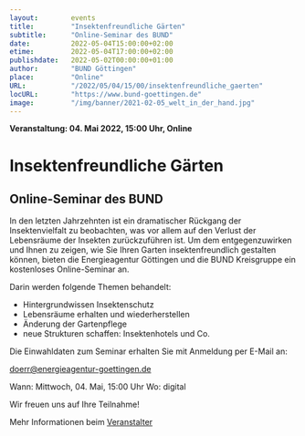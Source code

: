 ```yaml
---
layout:        events
title:         "Insektenfreundliche Gärten"
subtitle:      "Online-Seminar des BUND"
date:          2022-05-04T15:00:00+02:00
etime:         2022-05-04T17:00:00+02:00
publishdate:   2022-05-02T00:00:00+01:00
author:        "BUND Göttingen"
place:         "Online"
URL:           "/2022/05/04/15/00/insektenfreundliche_gaerten"
locURL:        "https://www.bund-goettingen.de"
image:         "/img/banner/2021-02-05_welt_in_der_hand.jpg"
---
```


**Veranstaltung: 04. Mai 2022, 15:00 Uhr, Online**

Insektenfreundliche Gärten
===========

Online-Seminar des BUND
-----------
In den letzten Jahrzehnten ist ein dramatischer Rückgang der Insektenvielfalt zu beobachten, was vor allem auf den Verlust der Lebensräume der Insekten zurückzuführen ist.
Um dem entgegenzuwirken und Ihnen zu zeigen, wie Sie Ihren Garten insektenfreundlich gestalten können, bieten die Energieagentur Göttingen und die BUND Kreisgruppe ein kostenloses Online-Seminar an.

Darin werden folgende Themen behandelt:

-    Hintergrundwissen Insektenschutz
-    Lebensräume erhalten und wiederherstellen
-    Änderung der Gartenpflege
-    neue Strukturen schaffen: Insektenhotels und Co.

Die Einwahldaten zum Seminar erhalten Sie mit Anmeldung per E-Mail an: 

doerr@energieagentur-goettingen.de 

Wann:  Mittwoch, 04. Mai, 15:00 Uhr
Wo:      digital

Wir freuen uns auf Ihre Teilnahme!

Mehr Informationen beim [Veranstalter](https://www.bund-goettingen.de)
